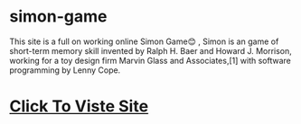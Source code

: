 # simon-game
This site is a full on working online Simon Game😊 , Simon is an  game of short-term memory skill invented by Ralph H. Baer and Howard J. Morrison, working for a toy design firm Marvin Glass and Associates,[1] with software programming by Lenny Cope. 
# <a href="https://surya-bbas.github.io/TinDog-Site/"> Click To Viste Site </a>
